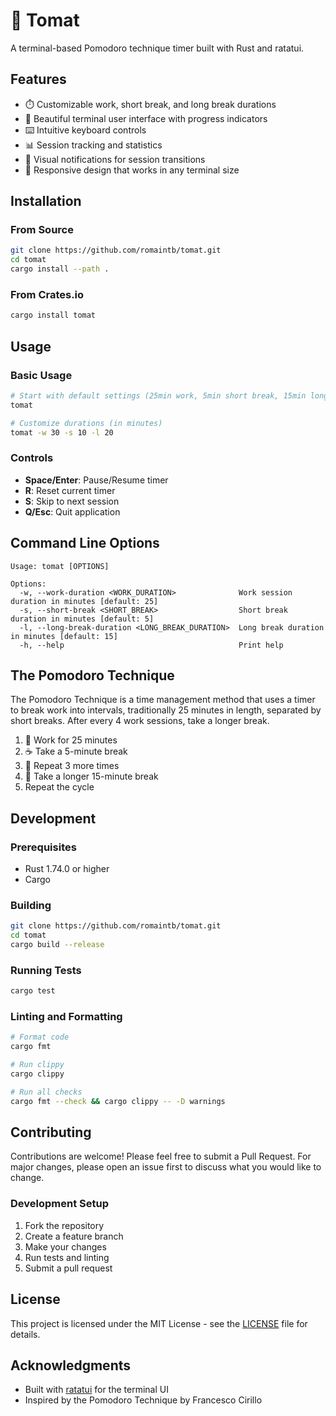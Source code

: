 # 🍅 Tomat

A terminal-based Pomodoro technique timer built with Rust and ratatui.

## Features

- ⏱️ Customizable work, short break, and long break durations
- 🎨 Beautiful terminal user interface with progress indicators
- ⌨️ Intuitive keyboard controls
- 📊 Session tracking and statistics
- 🎵 Visual notifications for session transitions
- 📱 Responsive design that works in any terminal size

## Installation

### From Source

```bash
git clone https://github.com/romaintb/tomat.git
cd tomat
cargo install --path .
```

### From Crates.io

```bash
cargo install tomat
```

## Usage

### Basic Usage

```bash
# Start with default settings (25min work, 5min short break, 15min long break)
tomat

# Customize durations (in minutes)
tomat -w 30 -s 10 -l 20
```

### Controls

- **Space/Enter**: Pause/Resume timer
- **R**: Reset current timer
- **S**: Skip to next session
- **Q/Esc**: Quit application

## Command Line Options

```
Usage: tomat [OPTIONS]

Options:
  -w, --work-duration <WORK_DURATION>              Work session duration in minutes [default: 25]
  -s, --short-break <SHORT_BREAK>                  Short break duration in minutes [default: 5]
  -l, --long-break-duration <LONG_BREAK_DURATION>  Long break duration in minutes [default: 15]
  -h, --help                                       Print help
```

## The Pomodoro Technique

The Pomodoro Technique is a time management method that uses a timer to break work into intervals, traditionally 25 minutes in length, separated by short breaks. After every 4 work sessions, take a longer break.

1. 🍅 Work for 25 minutes
2. ☕ Take a 5-minute break
3. 🍅 Repeat 3 more times
4. 🌴 Take a longer 15-minute break
5. Repeat the cycle

## Development

### Prerequisites

- Rust 1.74.0 or higher
- Cargo

### Building

```bash
git clone https://github.com/romaintb/tomat.git
cd tomat
cargo build --release
```

### Running Tests

```bash
cargo test
```

### Linting and Formatting

```bash
# Format code
cargo fmt

# Run clippy
cargo clippy

# Run all checks
cargo fmt --check && cargo clippy -- -D warnings
```

## Contributing

Contributions are welcome! Please feel free to submit a Pull Request. For major changes, please open an issue first to discuss what you would like to change.

### Development Setup

1. Fork the repository
2. Create a feature branch
3. Make your changes
4. Run tests and linting
5. Submit a pull request

## License

This project is licensed under the MIT License - see the [LICENSE](LICENSE) file for details.

## Acknowledgments

- Built with [ratatui](https://github.com/ratatui-org/ratatui) for the terminal UI
- Inspired by the Pomodoro Technique by Francesco Cirillo